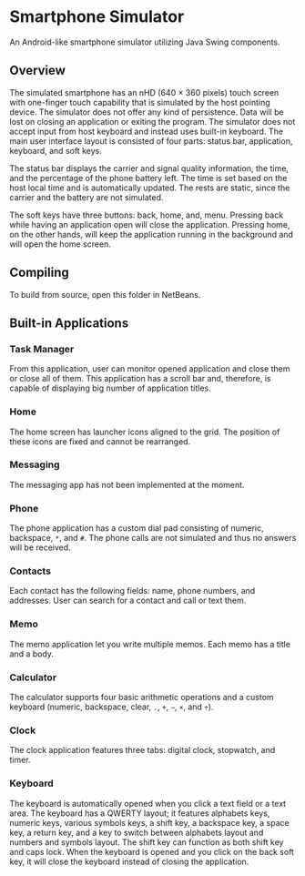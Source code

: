 ﻿# Smartphone Simulator

An Android-like smartphone simulator utilizing Java Swing components.

## Overview

The simulated smartphone has an nHD (640 × 360 pixels) touch screen with one-finger touch capability that is simulated by the host pointing device. The simulator does not offer any kind of persistence. Data will be lost on closing an application or exiting the program. The simulator does not accept input from host keyboard and instead uses built-in keyboard. The main user interface layout is consisted of four parts: status bar, application, keyboard, and soft keys.

The status bar displays the carrier and signal quality information, the time, and the percentage of the phone battery left. The time is set based on the host local time and is automatically updated. The rests are static, since the carrier and the battery are not simulated.

The soft keys have three buttons: back, home, and, menu. Pressing back while having an application open will close the application. Pressing home, on the other hands, will keep the application running in the background and will open the home screen.

## Compiling

To build from source, open this folder in NetBeans.

## Built-in Applications

### Task Manager

From this application, user can monitor opened application and close them or close all of them. This application has a scroll bar and, therefore, is capable of displaying big number of application titles.

### Home

The home screen has launcher icons aligned to the grid. The position of these icons are fixed and cannot be rearranged.

### Messaging

The messaging app has not been implemented at the moment.

### Phone

The phone application has a custom dial pad consisting of numeric, backspace, `*`, and `#`. The phone calls are not simulated and thus no answers will be received.

### Contacts

Each contact has the following fields: name, phone numbers, and addresses. User can search for a contact and call or text them.

### Memo

The memo application let you write multiple memos. Each memo has a title and a body.

### Calculator

The calculator supports four basic arithmetic operations and a custom keyboard (numeric, backspace, clear, `.`, `+`, `−`, `×`, and `÷`).

### Clock

The clock application features three tabs: digital clock, stopwatch, and timer.

### Keyboard

The keyboard is automatically opened when you click a text field or a text area. The keyboard has a QWERTY layout; it features alphabets keys, numeric keys, various symbols keys, a shift key, a backspace key, a space key, a return key, and a key to switch between alphabets layout and numbers and symbols layout. The shift key can function as both shift key and caps lock. When the keyboard is opened and you click on the back soft key, it will close the keyboard instead of closing the application.
